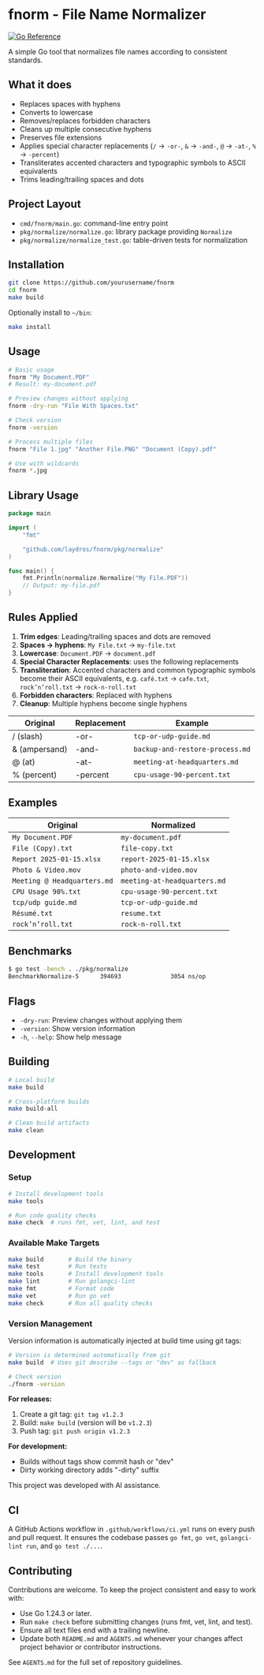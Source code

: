 # fnorm - File Name Normalizer
[![Go Reference](https://pkg.go.dev/badge/github.com/laydros/fnorm.svg)](https://pkg.go.dev/github.com/laydros/fnorm)

A simple Go tool that normalizes file names according to consistent standards.

## What it does

- Replaces spaces with hyphens
- Converts to lowercase
- Removes/replaces forbidden characters
- Cleans up multiple consecutive hyphens
- Preserves file extensions
- Applies special character replacements (`/` → `-or-`, `&` → `-and-`, `@` → `-at-`, `%` → `-percent`)
- Transliterates accented characters and typographic symbols to ASCII equivalents
- Trims leading/trailing spaces and dots

## Project Layout

- `cmd/fnorm/main.go`: command-line entry point
- `pkg/normalize/normalize.go`: library package providing `Normalize`
- `pkg/normalize/normalize_test.go`: table-driven tests for normalization

## Installation

```bash
git clone https://github.com/yourusername/fnorm
cd fnorm
make build
```

Optionally install to `~/bin`:

```bash
make install
```

## Usage

```bash
# Basic usage
fnorm "My Document.PDF"
# Result: my-document.pdf

# Preview changes without applying
fnorm -dry-run "File With Spaces.txt"

# Check version
fnorm -version

# Process multiple files
fnorm "File 1.jpg" "Another File.PNG" "Document (Copy).pdf"

# Use with wildcards
fnorm *.jpg
```

## Library Usage

```go
package main

import (
    "fmt"

    "github.com/laydros/fnorm/pkg/normalize"
)

func main() {
    fmt.Println(normalize.Normalize("My File.PDF"))
    // Output: my-file.pdf
}
```

## Rules Applied

1. **Trim edges**: Leading/trailing spaces and dots are removed
2. **Spaces → hyphens**: `My File.txt` → `my-file.txt`
3. **Lowercase**: `Document.PDF` → `document.pdf`
4. **Special Character Replacements**: uses the following replacements
5. **Transliteration**: Accented characters and common typographic symbols become their ASCII equivalents, e.g. `café.txt` → `cafe.txt`, `rock’n’roll.txt` → `rock-n-roll.txt`
6. **Forbidden characters**: Replaced with hyphens
7. **Cleanup**: Multiple hyphens become single hyphens

| Original | Replacement | Example |
|----------|-------------|---------|
| / (slash) | -or- | `tcp-or-udp-guide.md` |
| & (ampersand) | -and- | `backup-and-restore-process.md` |
| @ (at) | -at- | `meeting-at-headquarters.md` |
| % (percent) | -percent | `cpu-usage-90-percent.txt` |

## Examples

| Original | Normalized |
|----------|------------|
| `My Document.PDF` | `my-document.pdf` |
| `File (Copy).txt` | `file-copy.txt` |
| `Report 2025-01-15.xlsx` | `report-2025-01-15.xlsx` |
| `Photo & Video.mov` | `photo-and-video.mov` |
| `Meeting @ Headquarters.md` | `meeting-at-headquarters.md` |
| `CPU Usage 90%.txt` | `cpu-usage-90-percent.txt` |
| `tcp/udp guide.md` | `tcp-or-udp-guide.md` |
| `Résumé.txt` | `resume.txt` |
| `rock’n’roll.txt` | `rock-n-roll.txt` |

## Benchmarks

```bash
$ go test -bench . ./pkg/normalize
BenchmarkNormalize-5      394693              3054 ns/op
```

## Flags

- `-dry-run`: Preview changes without applying them
- `-version`: Show version information
- `-h`, `--help`: Show help message

## Building

```bash
# Local build
make build

# Cross-platform builds
make build-all

# Clean build artifacts
make clean
```

## Development

### Setup

```bash
# Install development tools
make tools

# Run code quality checks
make check  # runs fmt, vet, lint, and test
```

### Available Make Targets

```bash
make build       # Build the binary
make test        # Run tests
make tools       # Install development tools
make lint        # Run golangci-lint
make fmt         # Format code
make vet         # Run go vet
make check       # Run all quality checks
```

### Version Management

Version information is automatically injected at build time using git tags:

```bash
# Version is determined automatically from git
make build  # Uses git describe --tags or "dev" as fallback

# Check version
./fnorm -version
```

**For releases:**

1. Create a git tag: `git tag v1.2.3`
2. Build: `make build` (version will be `v1.2.3`)
3. Push tag: `git push origin v1.2.3`

**For development:**

- Builds without tags show commit hash or "dev"
- Dirty working directory adds "-dirty" suffix

This project was developed with AI assistance.

## CI

A GitHub Actions workflow in `.github/workflows/ci.yml` runs on every push and pull request. It ensures the codebase passes `go fmt`, `go vet`, `golangci-lint run`, and `go test ./...`.

## Contributing

Contributions are welcome. To keep the project consistent and easy to work with:

- Use Go 1.24.3 or later.
- Run `make check` before submitting changes (runs fmt, vet, lint, and test).
- Ensure all text files end with a trailing newline.
- Update both `README.md` and `AGENTS.md` whenever your changes affect project behavior or contributor instructions.

See `AGENTS.md` for the full set of repository guidelines.
